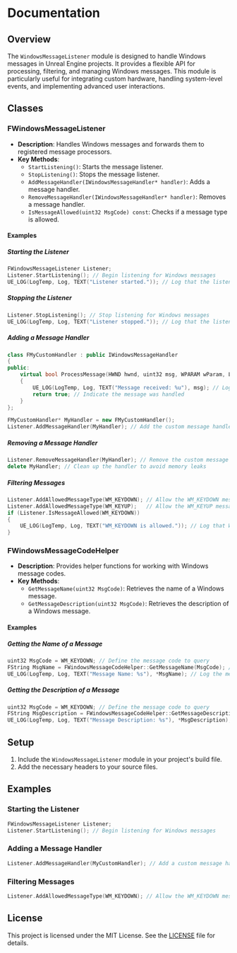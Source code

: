 # Documentation

## Overview
The `WindowsMessageListener` module is designed to handle Windows messages in Unreal Engine projects. It provides a flexible API for processing, filtering, and managing Windows messages. This module is particularly useful for integrating custom hardware, handling system-level events, and implementing advanced user interactions.

## Classes

### FWindowsMessageListener
- **Description**: Handles Windows messages and forwards them to registered message processors.
- **Key Methods**:
  - `StartListening()`: Starts the message listener.
  - `StopListening()`: Stops the message listener.
  - `AddMessageHandler(IWindowsMessageHandler* handler)`: Adds a message handler.
  - `RemoveMessageHandler(IWindowsMessageHandler* handler)`: Removes a message handler.
  - `IsMessageAllowed(uint32 MsgCode) const`: Checks if a message type is allowed.

#### Examples

##### Starting the Listener
```cpp
FWindowsMessageListener Listener;
Listener.StartListening(); // Begin listening for Windows messages
UE_LOG(LogTemp, Log, TEXT("Listener started.")); // Log that the listener has started
```

##### Stopping the Listener
```cpp
Listener.StopListening(); // Stop listening for Windows messages
UE_LOG(LogTemp, Log, TEXT("Listener stopped.")); // Log that the listener has stopped
```

##### Adding a Message Handler
```cpp
class FMyCustomHandler : public IWindowsMessageHandler
{
public:
    virtual bool ProcessMessage(HWND hwnd, uint32 msg, WPARAM wParam, LPARAM lParam, int32& OutResult) override
    {
        UE_LOG(LogTemp, Log, TEXT("Message received: %u"), msg); // Log the received message
        return true; // Indicate the message was handled
    }
};

FMyCustomHandler* MyHandler = new FMyCustomHandler();
Listener.AddMessageHandler(MyHandler); // Add the custom message handler to the listener
```

##### Removing a Message Handler
```cpp
Listener.RemoveMessageHandler(MyHandler); // Remove the custom message handler from the listener
delete MyHandler; // Clean up the handler to avoid memory leaks
```

##### Filtering Messages
```cpp
Listener.AddAllowedMessageType(WM_KEYDOWN); // Allow the WM_KEYDOWN message type
Listener.AddAllowedMessageType(WM_KEYUP);   // Allow the WM_KEYUP message type
if (Listener.IsMessageAllowed(WM_KEYDOWN))
{
    UE_LOG(LogTemp, Log, TEXT("WM_KEYDOWN is allowed.")); // Log that WM_KEYDOWN is allowed
}
```

### FWindowsMessageCodeHelper
- **Description**: Provides helper functions for working with Windows message codes.
- **Key Methods**:
  - `GetMessageName(uint32 MsgCode)`: Retrieves the name of a Windows message.
  - `GetMessageDescription(uint32 MsgCode)`: Retrieves the description of a Windows message.

#### Examples

##### Getting the Name of a Message
```cpp
uint32 MsgCode = WM_KEYDOWN; // Define the message code to query
FString MsgName = FWindowsMessageCodeHelper::GetMessageName(MsgCode); // Get the name of the message
UE_LOG(LogTemp, Log, TEXT("Message Name: %s"), *MsgName); // Log the message name
```

##### Getting the Description of a Message
```cpp
uint32 MsgCode = WM_KEYDOWN; // Define the message code to query
FString MsgDescription = FWindowsMessageCodeHelper::GetMessageDescription(MsgCode); // Get the description of the message
UE_LOG(LogTemp, Log, TEXT("Message Description: %s"), *MsgDescription); // Log the message description
```

## Setup
1. Include the `WindowsMessageListener` module in your project's build file.
2. Add the necessary headers to your source files.

## Examples

### Starting the Listener
```cpp
FWindowsMessageListener Listener;
Listener.StartListening(); // Begin listening for Windows messages
```

### Adding a Message Handler
```cpp
Listener.AddMessageHandler(MyCustomHandler); // Add a custom message handler to process messages
```

### Filtering Messages
```cpp
Listener.AddAllowedMessageType(WM_KEYDOWN); // Allow the WM_KEYDOWN message type
```

## License
This project is licensed under the MIT License. See the [LICENSE](./LICENSE) file for details.